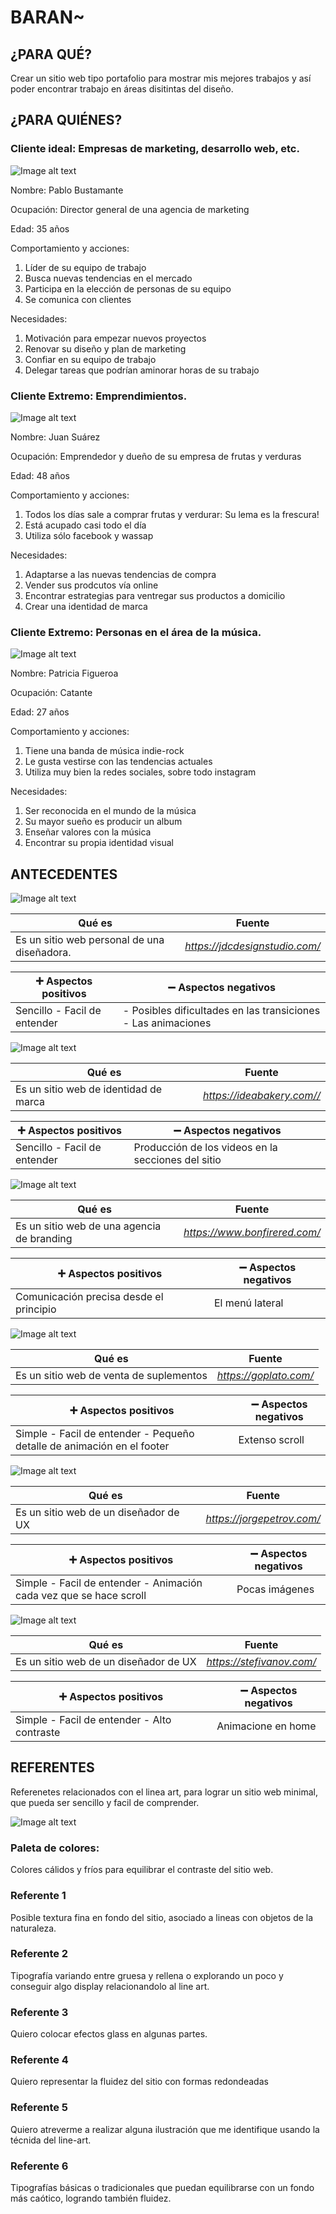 # BARAN~

## ¿PARA QUÉ?

Crear un sitio web tipo portafolio para mostrar mis mejores trabajos  y así poder encontrar trabajo en áreas disitintas del diseño.

## ¿PARA QUIÉNES?

### Cliente ideal: Empresas de marketing, desarrollo web, etc.

![Image alt text](/images-readme/person-user.png)

Nombre: Pablo Bustamante

Ocupación: Director general de una agencia de marketing

Edad: 35 años

Comportamiento y acciones: 
1. Líder de su equipo de trabajo
2. Busca nuevas tendencias en el mercado
3. Participa en la elección de personas de su equipo
4. Se comunica con clientes

Necesidades: 
1. Motivación para empezar nuevos proyectos
2. Renovar su diseño y plan de marketing
3. Confiar en su equipo de trabajo
4. Delegar tareas que podrían aminorar horas de su trabajo

### Cliente Extremo: Emprendimientos.

![Image alt text](/images-readme/person-user2.png)

Nombre: Juan Suárez

Ocupación: Emprendedor y dueño de su empresa de frutas y verduras

Edad: 48 años

Comportamiento y acciones: 
1. Todos los días sale a comprar frutas y verdurar: Su lema es la frescura!
2. Está acupado casi todo el día
3. Utiliza sólo facebook y wassap

Necesidades: 
1. Adaptarse a las nuevas tendencias de compra
2. Vender sus prodcutos vía online
3. Encontrar estrategias para ventregar sus productos a domicilio
4. Crear una identidad de marca

### Cliente Extremo: Personas en el área de la música.

![Image alt text](/images-readme/person-user3.png)

Nombre: Patricia Figueroa

Ocupación: Catante

Edad: 27 años

Comportamiento y acciones: 
1. Tiene una banda de música indie-rock
2. Le gusta vestirse con las tendencias actuales
3. Utiliza muy bien la redes sociales, sobre todo instagram

Necesidades: 
1. Ser reconocida en el mundo de la música
2. Su mayor sueño es producir un album
3. Enseñar valores con la música 
4. Encontrar su propia identidad visual

## ANTECEDENTES


![Image alt text](/images-readme/ante1.jpg)

| Qué es  | Fuente |
| ---------------- | ---------------- |
| Es un sitio web personal de una diseñadora.|  *<https://jdcdesignstudio.com/>*   |

|  :heavy_plus_sign: Aspectos positivos|  :heavy_minus_sign: Aspectos negativos |
| ---------------- | ---------------- |
| Sencillo - Facil de entender  | - Posibles dificultades en las transiciones - Las animaciones   |


![Image alt text](/images-readme/ante2.jpg)

| Qué es  | Fuente |
| ---------------- | ---------------- |
| Es un sitio web de identidad de marca |  *<https://ideabakery.com//>*   |

|  :heavy_plus_sign: Aspectos positivos|  :heavy_minus_sign: Aspectos negativos |
| ---------------- | ---------------- |
| Sencillo  - Facil de entender  | Producción de los videos en la secciones del sitio   |


![Image alt text](/images-readme/ante3.jpg)

| Qué es  | Fuente |
| ---------------- | ---------------- |
| Es un sitio web de una agencia de branding |  *<https://www.bonfirered.com/>*   |

|  :heavy_plus_sign: Aspectos positivos|  :heavy_minus_sign: Aspectos negativos |
| ---------------- | ---------------- |
|  Comunicación precisa desde el principio  | El menú lateral |


![Image alt text](/images-readme/ante4.jpg)


| Qué es  | Fuente |
| ---------------- | ---------------- |
| Es un sitio web de venta de suplementos |  *<https://goplato.com/>*   |

|  :heavy_plus_sign: Aspectos positivos|  :heavy_minus_sign: Aspectos negativos |
| ---------------- | ---------------- |
| Simple - Facil de entender - Pequeño detalle de animación en el footer | Extenso scroll   |


![Image alt text](/images-readme/ante5.jpg)

| Qué es  | Fuente |
| ---------------- | ---------------- |
| Es un sitio web de un diseñador de UX |  *<https://jorgepetrov.com/>*   |

|  :heavy_plus_sign: Aspectos positivos|  :heavy_minus_sign: Aspectos negativos |
| ---------------- | ---------------- |
|  Simple - Facil de entender - Animación cada vez que se hace scroll |  Pocas imágenes   |


![Image alt text](/images-readme/ante6.jpg)

| Qué es  | Fuente |
| ---------------- | ---------------- |
| Es un sitio web de un diseñador de UX |  *<https://stefivanov.com/>*   |

|  :heavy_plus_sign: Aspectos positivos|  :heavy_minus_sign: Aspectos negativos |
| ---------------- | ---------------- |
| Simple - Facil de entender - Alto contraste | Animacione en home  |

## REFERENTES

Referenetes relacionados con el linea art, para lograr un sitio web minimal, que pueda ser sencillo y facil de comprender.

![Image alt text](/images-readme/mood.png)

### Paleta de colores: 

Colores cálidos y fríos para equilibrar el contraste del sitio web. 

### Referente 1

Posible textura fina en fondo del sitio, asociado a lineas con objetos de la naturaleza.

### Referente 2

Tipografía variando entre gruesa y rellena o explorando un poco y conseguir algo display relacionandolo al line art.

### Referente 3

Quiero colocar efectos glass en algunas partes.

### Referente 4

Quiero representar la fluidez del sitio con formas redondeadas

### Referente 5 

Quiero atreverme a realizar alguna ilustración que me identifique usando la técnida del line-art.

### Referente 6

Tipografías básicas o tradicionales que puedan equilibrarse con un fondo más caótico, logrando también fluidez.



